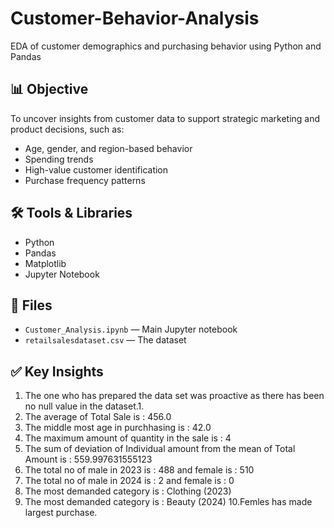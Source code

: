 # Customer-Behavior-Analysis
EDA of customer demographics and purchasing behavior using Python and Pandas

## 📊 Objective
To uncover insights from customer data to support strategic marketing and product decisions, such as:
- Age, gender, and region-based behavior
- Spending trends
- High-value customer identification
- Purchase frequency patterns

## 🛠️ Tools & Libraries
- Python
- Pandas
- Matplotlib
- Jupyter Notebook

## 📁 Files
- `Customer_Analysis.ipynb` — Main Jupyter notebook
- `retailsalesdataset.csv` — The dataset


## ✅ Key Insights

1. The one who has prepared the data set was proactive as there has been no null value in the dataset.1.
2. The average of Total Sale is : 456.0
3. The middle most age in purchhasing is : 42.0
4. The maximum amount of quantity in the sale is : 4
5. The sum of deviation of Individual amount from the mean of Total Amount is : 559.997631555123
6. The total no of male in 2023 is : 488 and female is : 510
7. The total no of male in 2024 is : 2 and female is : 0
8. The most demanded category is : Clothing (2023)
9. The most demanded category is : Beauty (2024)
10.Femles has made largest purchase.


